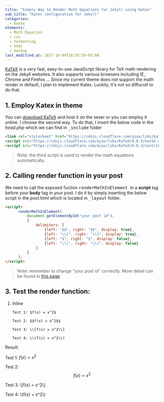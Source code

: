 ```yaml
---
title: "Simply Way to Render Math Equations for Jekyll using Katex"
sub_title: "Katex configuration for Jekyll"
categories:
  - Katex
elements:
  - Math Equation
  - css
  - formatting
  - html
  - markup
last_modified_at: 2017-10-04T18:55:59-05:00
---
```


[KaTeX](https://github.com/Khan/KaTeX) is a very fast, easy-to-use JavaScript library for TeX math rendering on the Jekyll websites. It also supports various browsers including IE, Chrome and Firefox ... Since my current theme does not support the math render in default, I plan to implement Katex. Luckily, it's not so diffucult to do that.

## 1. Employ Katex in theme

You can [download KaTeX](https://github.com/khan/katex/releases) and host it on the sever or you can employ it online. I choose the second way. To do that, I insert the below code in the *head.php* which we can find in <kbd>_include</kbd> folder

```html
<link rel="stylesheet" href="https://cdnjs.cloudflare.com/ajax/libs/KaTeX/0.8.3/katex.min.css" integrity="sha384-B41nY7vEWuDrE9Mr+J2nBL0Liu+nl/rBXTdpQal730oTHdlrlXHzYMOhDU60cwde" crossorigin="anonymous">
<script src="https://cdnjs.cloudflare.com/ajax/libs/KaTeX/0.8.3/katex.min.js" integrity="sha384-L9gv4ooDLrYwW0QCM6zY3EKSSPrsuUncpx26+erN0pJX4wv1B1FzVW1SvpcJPx/8" crossorigin="anonymous"></script>
<script src="https://cdnjs.cloudflare.com/ajax/libs/KaTeX/0.8.3/contrib/auto-render.min.js" integrity="sha384-RkgGHBDdR8eyBOoWeZ/vpGg1cOvSAJRflCUDACusAAIVwkwPrOUYykglPeqWakZu" crossorigin="anonymous"></script>
```

>Note: the third script is used to render the math equations automatically.

## 2. Calling render function in your post

We need to call the exposed fuction <kbd> renderMathInElement </kbd> in a **script** tag before your **body** tag in your post. I do it by simply inserting the below script in the *post.html* which is located in <kbd>_layout</kbd> folder.

```html
<script>
      renderMathInElement(
          document.getElementById("your post id"),
          {
              delimiters: [
                  {left: "$$", right: "$$", display: true},
                  {left: "\\[", right: "\\]", display: true},
                  {left: "$", right: "$", display: false},
                  {left: "\\(", right: "\\)", display: false}
              ]
          }
      );
</script>
```
>Note: remember to change "your post id" correctly. More detail can be found in [this page](https://github.com/Khan/KaTeX/blob/master/contrib/auto-render/README.md)

## 3. Test the render function:

1. Inline
    ```
    Test 1: $f(x) = x^2$

    Test 2: $$f(x) = x^2$$

    Test 3: \\[f(x) = x^2\\]

    Test 4: \\(f(x) = x^2\\)
    ```

Result:

Test 1: $f(x) = x^2$

Test 2: $$f(x) = x^2$$

Test 3: \\[f(x) = x^2\\]

Test 4: \\(f(x) = x^2\\)

